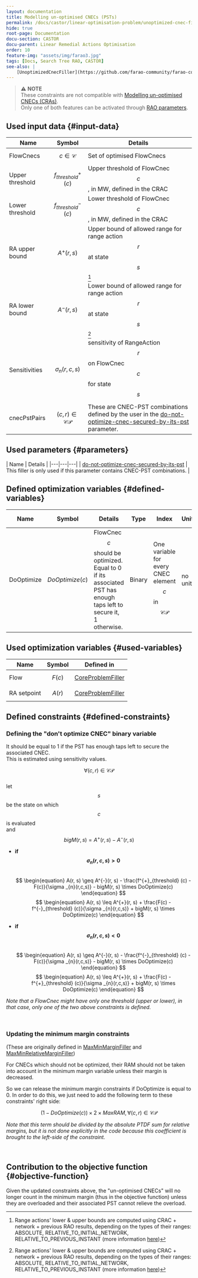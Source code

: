 ```yaml
---
layout: documentation
title: Modelling un-optimised CNECs (PSTs)
permalink: /docs/castor/linear-optimisation-problem/unoptimized-cnec-filler-pst
hide: true
root-page: Documentation
docu-section: CASTOR
docu-parent: Linear Remedial Actions Optimisation
order: 10
feature-img: "assets/img/farao3.jpg"
tags: [Docs, Search Tree RAO, CASTOR]
see-also: |
    [UnoptimizedCnecFiller](https://github.com/farao-community/farao-core/blob/master/ra-optimisation/search-tree-rao/src/main/java/com/farao_community/farao/search_tree_rao/linear_optimisation/algorithms/fillers/UnoptimizedCnecFiller.java)
---
```


> ⚠️  **NOTE**  
> These constraints are not compatible with [Modelling un-optimised CNECs (CRAs)](unoptimized-cnec-filler-cra).  
> Only one of both features can be activated through [RAO parameters](/docs/parameters#not-optimized-cnecs).

## Used input data {#input-data}

| Name            | Symbol                     | Details                                                                    |
|-----------------|----------------------------|----------------------------------------------------------------------------|
| FlowCnecs       | $$c \in \mathcal{C}$$      | Set of optimised FlowCnecs                                                 |
| Upper threshold | $$f^{+}_{threshold} (c)$$  | Upper threshold of FlowCnec $$c$$, in MW, defined in the CRAC              |
| Lower threshold | $$f^{-}_{threshold} (c)$$  | Lower threshold of FlowCnec $$c$$, in MW, defined in the CRAC              |
| RA upper bound  | $$A^{+}(r,s)$$             | Upper bound of allowed range for range action $$r$$ at state $$s$$[^1]     |                                                                                                                                                                                                                                                                                                                                                                                                                                                                                                                                                                                              |
| RA lower bound  | $$A^{-}(r,s)$$             | Lower bound of allowed range for range action $$r$$ at state $$s$$[^1]     |                                                                                                                                                                                                                                                                                                                                                                                                                                                                                                                                                                                              |
| Sensitivities   | $$\sigma _{n}(r,c,s)$$     | sensitivity of RangeAction $$r$$ on FlowCnec $$c$$ for state $$s$$         |
| cnecPstPairs    | $$(c, r)\in \mathcal{CP}$$ | These are CNEC-PST combinations defined by the user in the [do-not-optimize-cnec-secured-by-its-pst](/docs/parameters#do-not-optimize-cnec-secured-by-its-pst) parameter. |

[^1]: Range actions' lower & upper bounds are computed using CRAC + network + previous RAO results, depending on the 
types of their ranges: ABSOLUTE, RELATIVE_TO_INITIAL_NETWORK, RELATIVE_TO_PREVIOUS_INSTANT (more information [here](/docs/input-data/crac/json#range-actions))

## Used parameters {#parameters}

| Name | Details |
|---|---|---|
| [do-not-optimize-cnec-secured-by-its-pst](/docs/parameters#do-not-optimize-cnec-secured-by-its-pst) | This filler is only used if this parameter contains CNEC-PST combinations. |

## Defined optimization variables {#defined-variables}

| Name         | Symbol              | Details                                                                                                              | Type | Index                                                                                                                                                              | Unit | Lower bound | Upper bound |
|--------------|---------------------|----------------------------------------------------------------------------------------------------------------------|---|--------------------------------------------------------------------------------------------------------------------------------------------------------------------|---|---|---|
| DoOptimize | $$DoOptimize(c)$$ | FlowCnec $$c$$ should be optimized. Equal to 0 if its associated PST has enough taps left to secure it, 1 otherwise. | Binary | One variable for every CNEC element $$c$$ in $$\mathcal{CP}$$ | no unit | 0 | 1 |

## Used optimization variables {#used-variables}

| Name | Symbol | Defined in |
|---|---|---|
| Flow | $$F(c)$$ | [CoreProblemFiller](core-problem-filler#defined-variables) |
| RA setpoint | $$A(r)$$ | [CoreProblemFiller](core-problem-filler#defined-variables) |


## Defined constraints {#defined-constraints}

### Defining the "don't optimize CNEC" binary variable

It should be equal to 1 if the PST has enough taps left to secure the associated CNEC.  
This is estimated using sensitivity values.  

$$\forall (c, r)\in \mathcal{CP}$$  
let $$s$$ be the state on which $$c$$ is evaluated  
and $$bigM(r, s) = A^{+}(r, s) - A^{-}(r, s)$$  

- **if $$\sigma _{n}(r,c,s) \gt 0$$**  
  $$
  \begin{equation}
  A(r, s) \geq A^{-}(r, s) - \frac{f^{+}_{threshold} (c) - F(c)}{\sigma _{n}(r,c,s)} - bigM(r, s) \times DoOptimize(c)
  \end{equation}
  $$
  $$
  \begin{equation}
  A(r, s) \leq A^{+}(r, s) + \frac{F(c) - f^{-}_{threshold} (c)}{\sigma _{n}(r,c,s)} + bigM(r, s) \times DoOptimize(c)
  \end{equation}
  $$  

- **if $$\sigma _{n}(r,c,s) \lt 0$$**  
  $$
  \begin{equation}
  A(r, s) \geq A^{-}(r, s) - \frac{f^{-}_{threshold} (c) - F(c)}{\sigma _{n}(r,c,s)} - bigM(r, s) \times DoOptimize(c)
  \end{equation}
  $$
  $$
  \begin{equation}
  A(r, s) \leq A^{+}(r, s) + \frac{F(c) - f^{+}_{threshold} (c)}{\sigma _{n}(r,c,s)} + bigM(r, s) \times DoOptimize(c)
  \end{equation}
  $$  


*Note that a FlowCnec might have only one threshold (upper or lower), in that case, only one of the two above constraints is defined.*  

<br>

### Updating the minimum margin constraints

(These are originally defined in [MaxMinMarginFiller](max-min-margin-filler#defined-constraints) and [MaxMinRelativeMarginFiller](max-min-relative-margin-filler#defined-constraints))  

For CNECs which should not be optimized, their RAM should not be taken into account in the minimum margin variable unless their margin is decreased.  

So we can release the minimum margin constraints if DoOptimize is equal to 0. In order to do this, we just need to add the following term to these constraints' right side:  

$$
\begin{equation}
(1 - DoOptimize(c)) \times 2 \times MaxRAM, \forall  (c, r) \in \mathcal{CP}
\end{equation}
$$  

*Note that this term should be divided by the absolute PTDF sum for relative margins, but it is not done explicitly in the code because this coefficient is brought to the left-side of the constraint.*

<br>


## Contribution to the objective function {#objective-function}

Given the updated constraints above, the "un-optimised CNECs" will no longer count in the minimum margin (thus in the 
objective function) unless they are overloaded and their associated PST cannot relieve the overload.
